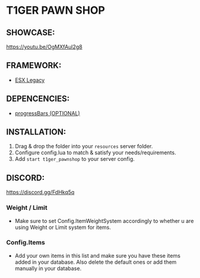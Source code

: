 # T1GER PAWN SHOP

## SHOWCASE:
https://youtu.be/OgMXfAul2g8

## FRAMEWORK:
- [ESX Legacy](https://github.com/esx-framework/esx_core)

## DEPENCENCIES:
- [progressBars (OPTIONAL)](https://gitlab.com/t1ger-scripts/t1ger-requirements/-/tree/main/progressBars)

## INSTALLATION:
1. Drag & drop the folder into your `resources` server folder.
2. Configure config.lua to match & satisfy your needs/requirements.
5. Add `start t1ger_pawnshop` to your server config.

## DISCORD:
https://discord.gg/FdHkq5q

### Weight / Limit
- Make sure to set Config.ItemWeightSystem accordingly to whether u are using Weight or Limit system for items.

### Config.Items
- Add your own items in this list and make sure you have these items added in your database. Also delete the default ones or add them manually in your database.
